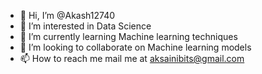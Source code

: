 - 👋 Hi, I’m @Akash12740
- 👀 I’m interested in Data Science
- 🌱 I’m currently learning Machine learning techniques
- 💞️ I’m looking to collaborate on Machine learning models
- 📫 How to reach me mail me at aksainibits@gmail.com

<!---
Akash12740/Akash12740 is a ✨ special ✨ repository because its `README.md` (this file) appears on your GitHub profile.
You can click the Preview link to take a look at your changes.
--->
